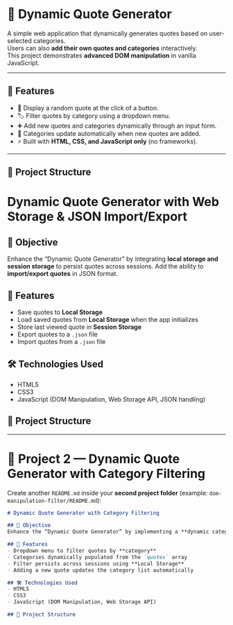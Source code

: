 # 📖 Dynamic Quote Generator

A simple web application that dynamically generates quotes based on user-selected categories.  
Users can also **add their own quotes and categories** interactively.  
This project demonstrates **advanced DOM manipulation** in vanilla JavaScript.

---

## 🚀 Features
- 🎲 Display a random quote at the click of a button.  
- 🏷️ Filter quotes by category using a dropdown menu.  
- ➕ Add new quotes and categories dynamically through an input form.  
- 🔄 Categories update automatically when new quotes are added.  
- ⚡ Built with **HTML, CSS, and JavaScript only** (no frameworks).  

---

## 📂 Project Structure

# Dynamic Quote Generator with Web Storage & JSON Import/Export  

## 📝 Objective  
Enhance the “Dynamic Quote Generator” by integrating **local storage and session storage** to persist quotes across sessions. Add the ability to **import/export quotes** in JSON format.  

## 🚀 Features  
- Save quotes to **Local Storage**  
- Load saved quotes from **Local Storage** when the app initializes  
- Store last viewed quote in **Session Storage**  
- Export quotes to a `.json` file  
- Import quotes from a `.json` file  

## 🛠️ Technologies Used  
- HTML5  
- CSS3  
- JavaScript (DOM Manipulation, Web Storage API, JSON handling)  

## 📂 Project Structure  


---

# 📘 Project 2 — Dynamic Quote Generator with Category Filtering  

Create another `README.md` inside your **second project folder** (example: `dom-manipulation-filter/README.md`):  

```markdown
# Dynamic Quote Generator with Category Filtering  

## 📝 Objective  
Enhance the “Dynamic Quote Generator” by implementing a **dynamic category filtering system** that allows users to view quotes by category.  

## 🚀 Features  
- Dropdown menu to filter quotes by **category**  
- Categories dynamically populated from the `quotes` array  
- Filter persists across sessions using **Local Storage**  
- Adding a new quote updates the category list automatically  

## 🛠️ Technologies Used  
- HTML5  
- CSS3  
- JavaScript (DOM Manipulation, Web Storage API)  

## 📂 Project Structure  
